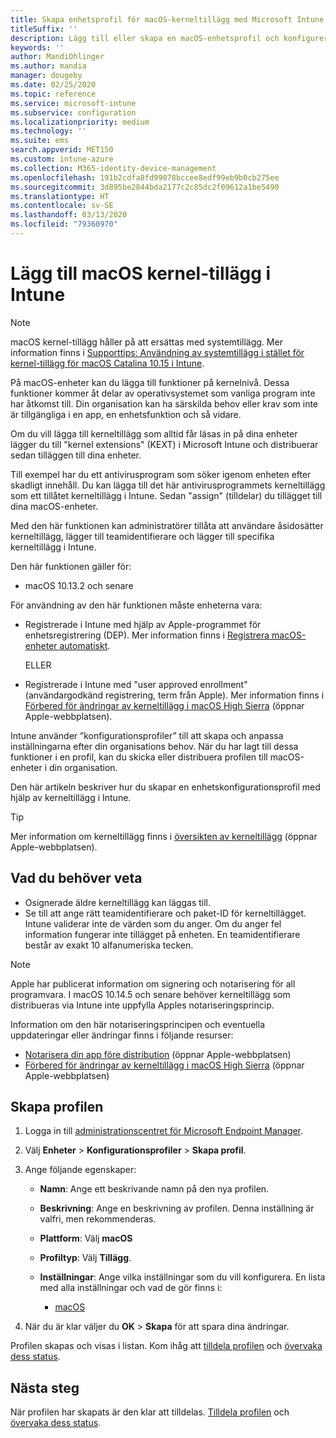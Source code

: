 ```yaml
---
title: Skapa enhetsprofil för macOS-kerneltillägg med Microsoft Intune – Azure | Microsoft Docs
titleSuffix: ''
description: Lägg till eller skapa en macOS-enhetsprofil och konfigurera sedan kerneltillägg för att tillåta användaråsidosättning samt lägg till teamidentifierare och ett paket och teamidentifierare i Microsoft Intune.
keywords: ''
author: MandiOhlinger
ms.author: mandia
manager: dougeby
ms.date: 02/25/2020
ms.topic: reference
ms.service: microsoft-intune
ms.subservice: configuration
ms.localizationpriority: medium
ms.technology: ''
ms.suite: ems
search.appverid: MET150
ms.custom: intune-azure
ms.collection: M365-identity-device-management
ms.openlocfilehash: 191b2cdfa8fd99078bccee8edf99eb9b0cb275ee
ms.sourcegitcommit: 3d895be2844bda2177c2c85dc2f09612a1be5490
ms.translationtype: HT
ms.contentlocale: sv-SE
ms.lasthandoff: 03/13/2020
ms.locfileid: "79360970"
---
```

# <a name="add-macos-kernel-extensions-in-intune"></a>Lägg till macOS kernel-tillägg i Intune

> [!NOTE]
> macOS kernel-tillägg håller på att ersättas med systemtillägg. Mer information finns i [Supporttips: Användning av systemtillägg i stället för kernel-tillägg för macOS Catalina 10.15 i Intune](https://techcommunity.microsoft.com/t5/intune-customer-success/support-tip-using-system-extensions-instead-of-kernel-extensions/ba-p/1191413).

På macOS-enheter kan du lägga till funktioner på kernelnivå. Dessa funktioner kommer åt delar av operativsystemet som vanliga program inte har åtkomst till. Din organisation kan ha särskilda behov eller krav som inte är tillgängliga i en app, en enhetsfunktion och så vidare. 

Om du vill lägga till kerneltillägg som alltid får läsas in på dina enheter lägger du till "kernel extensions" (KEXT) i Microsoft Intune och distribuerar sedan tilläggen till dina enheter.

Till exempel har du ett antivirusprogram som söker igenom enheten efter skadligt innehåll. Du kan lägga till det här antivirusprogrammets kerneltillägg som ett tillåtet kerneltillägg i Intune. Sedan "assign" (tilldelar) du tillägget till dina macOS-enheter.

Med den här funktionen kan administratörer tillåta att användare åsidosätter kerneltillägg, lägger till teamidentifierare och lägger till specifika kerneltillägg i Intune.

Den här funktionen gäller för:

- macOS 10.13.2 och senare

För användning av den här funktionen måste enheterna vara:

- Registrerade i Intune med hjälp av Apple-programmet för enhetsregistrering (DEP). Mer information finns i [Registrera macOS-enheter automatiskt](../enrollment/device-enrollment-program-enroll-macos.md).

  ELLER

- Registrerade i Intune med "user approved enrollment" (användargodkänd registrering, term från Apple). Mer information finns i [Förbered för ändringar av kerneltillägg i macOS High Sierra](https://support.apple.com/en-us/HT208019) (öppnar Apple-webbplatsen).

Intune använder ”konfigurationsprofiler” till att skapa och anpassa inställningarna efter din organisations behov. När du har lagt till dessa funktioner i en profil, kan du skicka eller distribuera profilen till macOS-enheter i din organisation.

Den här artikeln beskriver hur du skapar en enhetskonfigurationsprofil med hjälp av kerneltillägg i Intune.

> [!TIP]
> Mer information om kerneltillägg finns i [översikten av kerneltillägg](https://developer.apple.com/library/archive/documentation/Darwin/Conceptual/KernelProgramming/Extend/Extend.html) (öppnar Apple-webbplatsen).

## <a name="what-you-need-to-know"></a>Vad du behöver veta

- Osignerade äldre kerneltillägg kan läggas till.
- Se till att ange rätt teamidentifierare och paket-ID för kerneltillägget. Intune validerar inte de värden som du anger. Om du anger fel information fungerar inte tillägget på enheten. En teamidentifierare består av exakt 10 alfanumeriska tecken. 

> [!NOTE]
> Apple har publicerat information om signering och notarisering för all programvara. I macOS 10.14.5 och senare behöver kerneltillägg som distribueras via Intune inte uppfylla Apples notariseringsprincip.
>
> Information om den här notariseringsprincipen och eventuella uppdateringar eller ändringar finns i följande resurser:
>
> - [Notarisera din app före distribution](https://developer.apple.com/documentation/security/notarizing_your_app_before_distribution) (öppnar Apple-webbplatsen) 
> - [Förbered för ändringar av kerneltillägg i macOS High Sierra](https://support.apple.com/en-us/HT208019) (öppnar Apple-webbplatsen)

## <a name="create-the-profile"></a>Skapa profilen

1. Logga in till [administrationscentret för Microsoft Endpoint Manager](https://go.microsoft.com/fwlink/?linkid=2109431).
2. Välj **Enheter** > **Konfigurationsprofiler** > **Skapa profil**.
3. Ange följande egenskaper:

    - **Namn**: Ange ett beskrivande namn på den nya profilen.
    - **Beskrivning**: Ange en beskrivning av profilen. Denna inställning är valfri, men rekommenderas.
    - **Plattform**: Välj **macOS**
    - **Profiltyp**: Välj **Tillägg**.
    - **Inställningar**: Ange vilka inställningar som du vill konfigurera. En lista med alla inställningar och vad de gör finns i:

        - [macOS](kernel-extensions-settings-macos.md)

4. När du är klar väljer du **OK** > **Skapa** för att spara dina ändringar.

Profilen skapas och visas i listan. Kom ihåg att [tilldela profilen](device-profile-assign.md) och [övervaka dess status](device-profile-monitor.md).

## <a name="next-steps"></a>Nästa steg

När profilen har skapats är den klar att tilldelas. [Tilldela profilen](device-profile-assign.md) och [övervaka dess status](device-profile-monitor.md).
